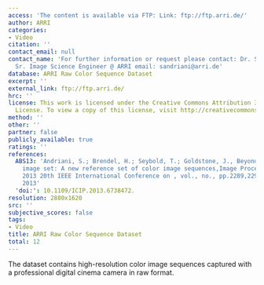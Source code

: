 ```yaml
---
access: 'The content is available via FTP: Link: ftp://ftp.arri.de/'
author: ARRI
categories:
- Video
citation: ''
contact_email: null
contact_name: 'For further information or request please contact: Dr. Stefano Andriani
  Sr. Image Science Engineer @ ARRI email: sandriani@arri.de'
database: ARRI Raw Color Sequence Dataset
excerpt: ''
external_link: ftp://ftp.arri.de/
hrc: ''
license: This work is licensed under the Creative Commons Attribution 3.0 Unported
  License. To view a copy of this license, visit http://creativecommons.org/licenses/by/3.0/deed.en_US.
method: ''
other: ''
partner: false
publicly_available: true
ratings: ''
references:
  ABS13: 'Andriani, S.; Brendel, H.; Seybold, T.; Goldstone, J., Beyond the Kodak
    image set: A new reference set of color image sequences,Image Processing (ICIP),
    2013 20th IEEE International Conference on , vol., no., pp.2289,2293, 15-18 Sept.
    2013'
  'doi:': 10.1109/ICIP.2013.6738472.
resolution: 2880x1620
src: ''
subjective_scores: false
tags:
- Video
title: ARRI Raw Color Sequence Dataset
total: 12
---
```


The dataset contains high-resolution color image sequences captured with a professional digital cinema camera in raw format.